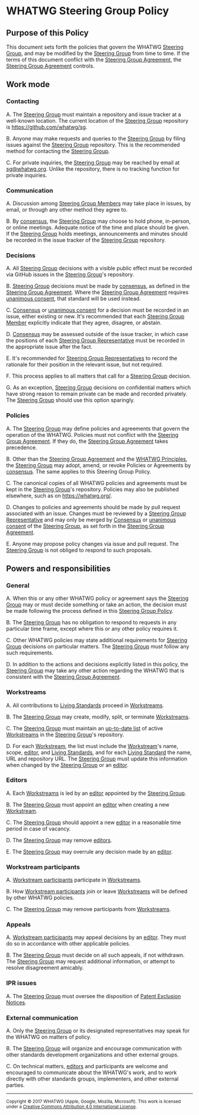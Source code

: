 # WHATWG Steering Group Policy

## Purpose of this Policy

This document sets forth the policies that govern the WHATWG [Steering Group], and may be modified by the [Steering Group] from time to time. If the terms of this document conflict with the [Steering Group Agreement], the [Steering Group Agreement] controls.

## Work mode

### Contacting

A. The [Steering Group] must maintain a repository and issue tracker at a well-known location. The current location of the [Steering Group] repository is <https://github.com/whatwg/sg>.

B. Anyone may make requests and queries to the [Steering Group] by filing issues against the [Steering Group] repository. This is the recommended method for contacting the [Steering Group].

C. For private inquiries, the [Steering Group] may be reached by email at <sg@whatwg.org>. Unlike the repository, there is no tracking function for private inquiries.

### Communication

A. Discussion among [Steering Group Members][Steering Group Member] may take place in issues, by email, or through any other method they agree to.

B. By [consensus], the [Steering Group] may choose to hold phone, in-person, or online meetings. Adequate notice of the time and place should be given. If the [Steering Group] holds meetings, announcements and minutes should be recorded in the issue tracker of the [Steering Group] repository.

### Decisions

A. All [Steering Group] decisions with a visible public effect must be recorded via GitHub issues in the [Steering Group]'s repository.

B. [Steering Group] decisions must be made by [consensus], as defined in the [Steering Group Agreement]. Where the [Steering Group Agreement] requires [unanimous consent], that standard will be used instead.

C. [Consensus] or [unanimous consent] for a decision must be recorded in an issue, either existing or new. It's recommended that each [Steering Group Member] explicitly indicate that they agree, disagree, or abstain.

D. [Consensus] may be assessed outside of the issue tracker, in which case the positions of each [Steering Group Representative] must be recorded in the appropriate issue after the fact.

E. It's recommended for [Steering Group Representatives][Steering Group Representative] to record the rationale for their position in the relevant issue, but not required.

F. This process applies to all matters that call for a [Steering Group] decision.

G. As an exception, [Steering Group] decisions on confidential matters which have strong reason to remain private can be made and recorded privately. The [Steering Group] should use this option sparingly.

### Policies

A. The [Steering Group] may define policies and agreements that govern the operation of the WHATWG. Policies must not conflict with the [Steering Group Agreement]. If they do, the [Steering Group Agreement] takes precedence.

B. Other than the [Steering Group Agreement] and the [WHATWG Principles], the [Steering Group] may adopt, amend, or revoke Policies or Agreements by [consensus]. The same applies to this Steering Group Policy.

C. The canonical copies of all WHATWG policies and agreements must be kept in the [Steering Group]'s repository. Policies may also be published elsewhere, such as on <https://whatwg.org/>.

D. Changes to policies and agreements should be made by pull request associated with an issue. Changes must be reviewed by a [Steering Group Representative] and may only be merged by [Consensus] or [unanimous consent] of the [Steering Group], as set forth in the [Steering Group Agreement].

E. Anyone may propose policy changes via issue and pull request. The [Steering Group] is not obliged to respond to such proposals.

## Powers and responsibilities

### General

A. When this or any other WHATWG policy or agreement says the [Steering Group] may or must decide something or take an action, the decision must be made following the process defined in this [Steering Group Policy].

B. The [Steering Group] has no obligation to respond to requests in any particular time frame, except where this or any other policy requires it.

C. Other WHATWG policies may state additional requirements for [Steering Group] decisions on particular matters. The [Steering Group] must follow any such requirements.

D. In addition to the actions and decisions explicitly listed in this policy, the [Steering Group] may take any other action regarding the WHATWG that is consistent with the [Steering Group Agreement].

### Workstreams

A. All contributions to [Living Standards][Living Standard] proceed in [Workstreams][Workstream].

B. The [Steering Group] may create, modify, split, or terminate [Workstreams][Workstream].

C. The [Steering Group] must maintain an [up-to-date list] of active [Workstreams][Workstream] in the [Steering Group]'s repository.

D. For each [Workstream], the list must include the [Workstream]'s name, scope, [editor], and [Living Standards][Living Standard], and for each [Living Standard] the name, URL and repository URL. The [Steering Group] must update this information when changed by the [Steering Group] or an [editor].

### Editors

A. Each [Workstreams][Workstream] is led by an [editor] appointed by the [Steering Group].

B. The [Steering Group] must appoint an [editor] when creating a new [Workstream].

C. The [Steering Group] should appoint a new [editor] in a reasonable time period in case of vacancy.

D. The [Steering Group] may remove [editors][editor].

E. The [Steering Group] may overrule any decision made by an [editor].

### Workstream participants

A. [Workstream participants] participate in [Workstreams][Workstream].

B. How [Workstream participants] join or leave [Workstreams][Workstream] will be defined by other WHATWG policies.

C. The [Steering Group] may remove participants from [Workstreams][Workstream].

### Appeals

A. [Workstream participants] may appeal decisions by an [editor]. They must do so in accordance with other applicable policies.

B. The [Steering Group] must decide on all such appeals, if not withdrawn. The [Steering Group] may request additional information, or attempt to resolve disagreement amicably.

### IPR issues

A. The [Steering Group] must oversee the disposition of [Patent Exclusion Notices].

### External communication

A. Only the [Steering Group] or its designated representatives may speak for the WHATWG on matters of policy.

B. The [Steering Group] will organize and encourage communication with other standards development organizations and other external groups.

C. On technical matters, [editors][editor] and participants are welcome and encouraged to communicate about the WHATWG's work, and to work directly with other standards groups, implementers, and other external parties.

[contributor]: ./IPR%20Policy.md#contributor
[unanimous consent]: ./SG%20Agreement.md#unanimous-consent
[up-to-date list]: ./Workstreams.md
[Code of Conduct]: https://whatwg.org/code-of-conduct
[Consensus]: ./SG%20Agreement.md#consensus
[Editor]: ./Workstream%20Policy.md#editor
[Living Standard]: ./Workstream%20Policy.md#living-standard
[Patent Exclusion Notices]: ./IPR%20Policy.md#27-patent-exclusion-notice
[Steering Group]: ./SG%20Agreement.md#steering-group
[Steering Group Agreement]: ./SG%20Agreement.md
[Steering Group Member]: ./SG%20Agreement.md#steering-group-member
[Steering Group Policy]: ./SG%20Policy.md
[Steering Group Representative]: ./SG%20Agreement.md#steering-group-representative
[WHATWG Principles]: ./Principles.md
[Workstream]: ./Workstream%20Policy.md#workstream
[Workstream Participants]: ./Workstream%20Policy.md#workstream-participant

<hr>

<small>Copyright © 2017 WHATWG (Apple, Google, Mozilla, Microsoft). This work is licensed under a [Creative Commons Attribution 4.0 International License](https://creativecommons.org/licenses/by/4.0/).</small>
